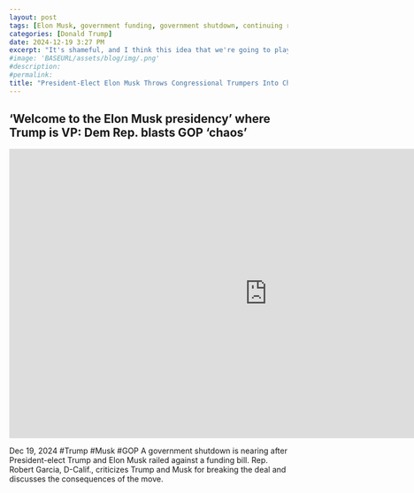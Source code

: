 ```yaml
---
layout: post
tags: [Elon Musk, government funding, government shutdown, continuing resolution, debt ceiling, Trump government disfunction, unelected governance, stopgap agreement, politics,  MSNBC]
categories: [Donald Trump]
date: 2024-12-19 3:27 PM
excerpt: "It's shameful, and I think this idea that we're going to play with people's lives, particularly during the holidays, let's be very clear, that people don't get paid are military, are folks that are depending at our va hospitals, people working at our nation's airports would not be receiving pay during a shutdown. The people we depend to help seniors with social security, with medicare, those folks would not be receiving a paycheck, and so this is actually very serious for working class americans across the country, and this idea that elon musk, the richest man in the world could care less about people and harming folks because he wants to take more of their hard-earned money, is shameful. It's dangerous. You should fight against itevery single day here in congress."
#image: 'BASEURL/assets/blog/img/.png'
#description:
#permalink:
title: "President-Elect Elon Musk Throws Congressional Trumpers Into Chaos"
---
```



## ‘Welcome to the Elon Musk presidency’ where Trump is VP: Dem Rep. blasts GOP ‘chaos’

<iframe width="932" height="524" src="https://www.youtube.com/embed/943txK6644k" title="‘Welcome to the Elon Musk presidency’ where Trump is VP: Dem Rep. blasts GOP ‘chaos’" frameborder="0" allow="accelerometer; autoplay; clipboard-write; encrypted-media; gyroscope; picture-in-picture; web-share" referrerpolicy="strict-origin-when-cross-origin" allowfullscreen></iframe>

Dec 19, 2024  #Trump #Musk #GOP
A government shutdown is nearing after President-elect Trump and Elon Musk railed against a funding bill. Rep. Robert Garcia, D-Calif., criticizes Trump and Musk for breaking the deal and discusses the consequences of the move.

